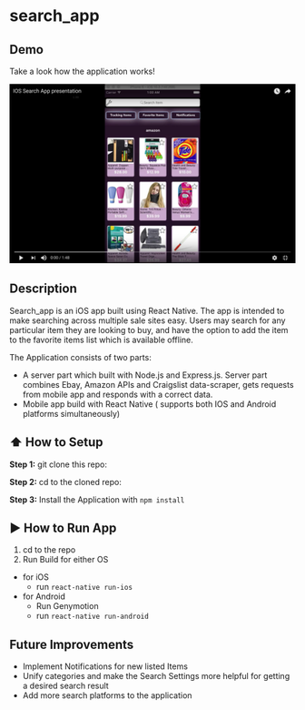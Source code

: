 #  search_app

## Demo

Take a look how the application works!

[![Video](https://github.com/Albert2522/search_app/blob/master/images/Screen%20Shot%202017-04-29%20at%201.58.42%20PM.png)](https://youtu.be/tBpKEpuHJb0)

## Description
Search_app is an iOS app built using React Native. The app is intended
to make searching across multiple sale sites easy. Users may search for
any particular item they are looking to buy, and have the option to add
the item to the favorite items list which is available offline.

The Application consists of two parts:
 * A server part which built with Node.js and Express.js. Server part
combines Ebay, Amazon APIs and Craigslist data-scraper, gets requests
from mobile app and responds with a correct data.
* Mobile app build with React Native ( supports both IOS and Android
platforms simultaneously)

## :arrow_up: How to Setup

**Step 1:** git clone this repo:

**Step 2:** cd to the cloned repo:

**Step 3:** Install the Application with `npm install`


## :arrow_forward: How to Run App

1. cd to the repo
2. Run Build for either OS
  * for iOS
    * run `react-native run-ios`
  * for Android
    * Run Genymotion
    * run `react-native run-android`

## Future Improvements
* Implement Notifications for new listed Items
* Unify categories and make the Search Settings more helpful for getting a
desired search result
* Add more search platforms to the application
